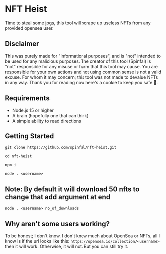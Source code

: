 # NFT Heist
Time to steal some jpgs, this tool will scrape up useless NFTs from any provided opensea user.

## Disclaimer
This was purely made for "informational purposes", and is "not" intended to be used for any malicious purposes. The creator of this tool (Spinfal) is "not" responsible for any misuse or harm that this tool may cause. You are responsible for your own actions and not using common sense is not a valid excuse. For whom it may concern; this tool was not made to devalue NFTs in any way. 
Thank you for reading now here's a cookie to keep you safe 🍪.

## Requirements
- Node.js 15 or higher
- A brain (hopefully one that can think)
- A simple ability to read directions

## Getting Started
```
git clone https://github.com/spinfal/nft-heist.git
```
```
cd nft-heist
```
```
npm i
```
```
node . <username>
```

## Note: By default it will download 50 nfts to change that add argument at end
```
node . <username> no_of_downloads 
```
## Why aren't some users working?
To be honest; I don't know. I don't know much about OpenSea or NFTs, all I know is if the url looks like this: `https://opensea.io/collection/<username>` then it will work. Otherwise, it will not. But you can still try it.


